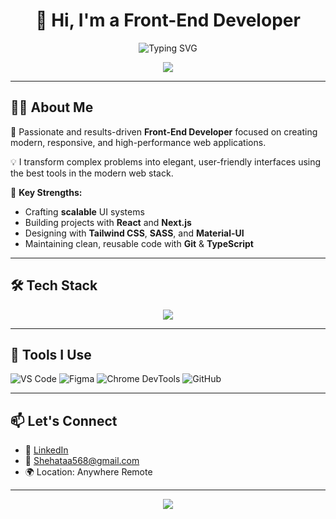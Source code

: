 <h1 align="center">👋 Hi, I'm a Front-End Developer</h1>

<p align="center">
  <img src="https://readme-typing-svg.demolab.com?font=Fira+Code&size=22&pause=1000&color=36BCF7&center=true&vCenter=true&width=500&lines=Building+Scalable+Web+Apps;Front-End+Specialist+with+React+%26+Next.js;Tailwind+CSS+%7C+JavaScript+%7C+TypeScript" alt="Typing SVG" />
</p>

<div align="center">
  <img src="https://capsule-render.vercel.app/api?type=waving&color=0:36BCF7,100:4F46E5&height=200&section=header&text=Welcome%20to%20My%20GitHub!&fontSize=30&fontColor=ffffff" />
</div>

---

## 👨‍💻 About Me

🌟 Passionate and results-driven **Front-End Developer** focused on creating modern, responsive, and high-performance web applications.

💡 I transform complex problems into elegant, user-friendly interfaces using the best tools in the modern web stack.

🎯 **Key Strengths:**
- Crafting **scalable** UI systems
- Building projects with **React** and **Next.js**
- Designing with **Tailwind CSS**, **SASS**, and **Material-UI**
- Maintaining clean, reusable code with **Git** & **TypeScript**

---

## 🛠 Tech Stack

<p align="center">
  <img src="https://skillicons.dev/icons?i=react,nextjs,js,ts,html,css,tailwind,sass,materialui,git" />
</p>

---

## 🧰 Tools I Use

![VS Code](https://img.shields.io/badge/VS%20Code-007ACC?style=flat-square&logo=visual-studio-code&logoColor=white)
![Figma](https://img.shields.io/badge/Figma-F24E1E?style=flat-square&logo=figma&logoColor=white)
![Chrome DevTools](https://img.shields.io/badge/Chrome%20DevTools-4285F4?style=flat-square&logo=google-chrome&logoColor=white)
![GitHub](https://img.shields.io/badge/GitHub-181717?style=flat-square&logo=github&logoColor=white)

---

## 📫 Let's Connect

- 💼 [LinkedIn](https://www.linkedin.com/shehata89)  
- 📧 Shehataa568@gmail.com  
- 🌍 Location: Anywhere Remote

---

<div align="center">
  <img src="https://capsule-render.vercel.app/api?type=waving&color=0:4F46E5,100:36BCF7&height=120&section=footer"/>
</div>
